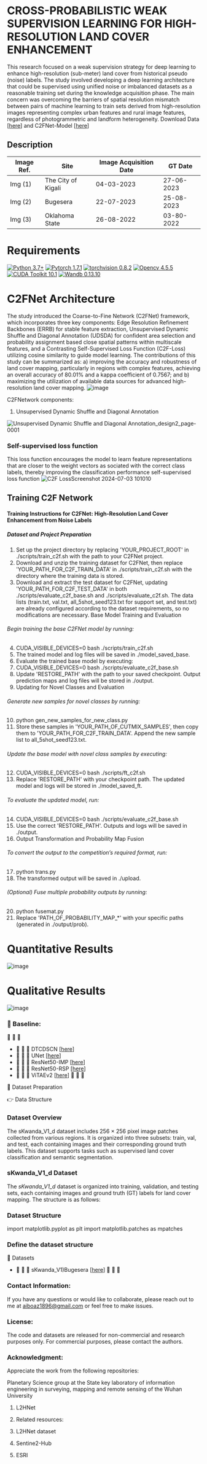 # CROSS-PROBABILISTIC WEAK SUPERVISION LEARNING FOR HIGH-RESOLUTION LAND COVER ENHANCEMENT 
This research focused on a weak supervision strategy for deep learning to enhance high-resolution (sub-meter) land cover from historical pseudo (noise) labels. The study involved developing a deep learning architecture that could be supervised using unified noise or imbalanced datasets as a reasonable training set during the knowledge acquisition phase. The main concern was overcoming the barriers of spatial resolution mismatch between pairs of machine learning to train sets derived from high-resolution images representing complex urban features and rural image features, regardless of photogrammetric and landform heterogeneity. Download Data [[here](https://drive.google.com/file/d/1X_Fz7LQIeix3rV3K29FBfKiU1WMdROe-/view?usp=drive_link)] and C2FNet-Model [[here](https://drive.google.com/file/d/1X_Fz7LQIeix3rV3K29FBfKiU1WMdROe-/view?usp=drive_link)]

## Description


| Image Ref. |      Site     | Image Acquisition Date  |   GT Date   |
| ---------- | ------------- | ----------- | ------------ | 
|   Img (1)  |   The City of Kigali  |  04-03-2023 |  27-06-2023 |
|   Img (2)  |      Bugesera        |  22-07-2023  |  25-08-2023  |  
|   Img (3)  |   Oklahoma State    |  26-08-2022  |  03-80-2022  |  


# Requirements 


[![Python 3.7+](https://img.shields.io/badge/Python-3.7+-blue.svg)](https://www.python.org/downloads/release/python-376/) 
[![Pytorch 1.7.1](https://img.shields.io/badge/Pytorch-1.7.1-blue.svg)](https://pytorch.org/get-started/previous-versions/)
[![torchvision 0.8.2](https://img.shields.io/badge/torchvision-0.8.2-blue.svg)](https://pypi.org/project/torchvision/0.8.2/)
[![Opencv 4.5.5](https://img.shields.io/badge/Opencv-4.5.5-blue.svg)](https://opencv.org/opencv-4-5-5/)
[![CUDA Toolkit 10.1](https://img.shields.io/badge/CUDA-10.1-blue.svg)](https://developer.nvidia.com/cuda-10.1-download-archive-base)
[![Wandb 0.13.10](https://img.shields.io/badge/Wandb-0.13.10-blue.svg)](https://pypi.org/project/wandb/)


# C2FNet Architecture

The study introduced the Coarse-to-Fine Network (C2FNet) framework, which incorporates three key components: Edge Resolution Refinement Backbones (ERRB) for stable feature extraction, Unsupervised Dynamic Shuffle and Diagonal Annotation (UDSDA) for confident area selection and probability assignment based close spatial patterns within multiscale features, and a Contrasting Self-Supervised Loss Function (C2F-Loss) utilizing cosine similarity to guide model learning. The contributions of this study can be summarized as: a) improving the accuracy and robustness of land cover mapping, particularly in regions with complex features, achieving an overall accuracy of 80.01% and a kappa coefficient of 0.7567; and b) maximizing the utilization of available data sources for advanced high-resolution land cover mapping. 
![image](https://github.com/user-attachments/assets/3e163c08-adcd-47ed-9384-504fdadf38f7)

C2FNetwork components:
1. Unsupervised Dynamic Shuffle and Diagonal Annotation
   
![Unsupervised Dynamic Shuffle and Diagonal Annotation_design2_page-0001](https://github.com/user-attachments/assets/d5fcada2-69cc-4545-8aa4-332b9c762795)

### Self-supervised loss function
This loss function encourages the model to learn feature representations that are closer to the weight vectors as sociated with the correct class labels, thereby improving the classification performance self-supervised loss function
![C2F LossScreenshot 2024-07-03 101010](https://github.com/user-attachments/assets/cd933aa5-d425-4542-8767-44ad8c1594a1)

## Training C2F Network

#### Training Instructions for C2FNet: High-Resolution Land Cover Enhancement from Noise Labels

##### Dataset and Project Preparation

1. Set up the project directory by replacing 'YOUR_PROJECT_ROOT' in ./scripts/train_c2f.sh with the path to your C2FNet project.
2. Download and unzip the training dataset for C2FNet, then replace 'YOUR_PATH_FOR_C2F_TRAIN_DATA' in ./scripts/train_c2f.sh with the directory where the training data is stored.
3. Download and extract the test dataset for C2FNet, updating 'YOUR_PATH_FOR_C2F_TEST_DATA' in both ./scripts/evaluate_c2f_base.sh and ./scripts/evaluate_c2f.sh. The data lists (train.txt, val.txt, all_5shot_seed123.txt for support set, and test.txt) are already configured according to the dataset requirements, so no modifications are necessary.
Base Model Training and Evaluation

###### Begin training the base C2FNet model by running:
4. CUDA_VISIBLE_DEVICES=0 bash ./scripts/train_c2f.sh
5. The trained model and log files will be saved in ./model_saved_base.
6. Evaluate the trained base model by executing:
7. CUDA_VISIBLE_DEVICES=0 bash ./scripts/evaluate_c2f_base.sh
8. Update 'RESTORE_PATH' with the path to your saved checkpoint. Output prediction maps and log files will be stored in ./output.
9. Updating for Novel Classes and Evaluation

###### Generate new samples for novel classes by running:
10. python gen_new_samples_for_new_class.py
11. Store these samples in 'YOUR_PATH_OF_CUTMIX_SAMPLES', then copy them to 'YOUR_PATH_FOR_C2F_TRAIN_DATA'. Append the new sample list to all_5shot_seed123.txt.
    
###### Update the base model with novel class samples by executing:
12. CUDA_VISIBLE_DEVICES=0 bash ./scripts/ft_c2f.sh
13. Replace 'RESTORE_PATH' with your checkpoint path. The updated model and logs will be stored in ./model_saved_ft.
    
######  To evaluate the updated model, run:
14. CUDA_VISIBLE_DEVICES=0 bash ./scripts/evaluate_c2f_base.sh
15. Use the correct 'RESTORE_PATH'. Outputs and logs will be saved in ./output.
16. Output Transformation and Probability Map Fusion

###### To convert the output to the competition’s required format, run:
17. python trans.py
18. The transformed output will be saved in ./upload.
    
###### (Optional) Fuse multiple probability outputs by running:
20. python fusemat.py
21. Replace 'PATH_OF_PROBABILITY_MAP_*' with your specific paths (generated in ./output/prob).

# Quantitative Results

![image](https://github.com/user-attachments/assets/64e7d529-28c5-49df-9639-8c562fcab3f2)

# Qualitative Results
![image](https://github.com/user-attachments/assets/8b8f1148-e7b7-46ad-bf9b-31f2b3340ebd)

### 🔭 Baseline:

📖 📖 📖 
- :open_book:	:open_book:	 :open_book: DTCDSCN [[here](https://www.sciencedirect.com/science/article/abs/pii/S0924271622002180)]
- :open_book:	:open_book:	 :open_book: UNet [[here](https://www.int-arch-photogramm-remote-sens-spatial-inf-sci.net/XLIV-4-W3-2020/215/2020/)]
- :open_book:	:open_book:	 :open_book: ResNet50-IMP [[here](https://openaccess.thecvf.com/content_cvpr_2016/papers/He_Deep_Residual_Learning_CVPR_2016_paper.pdf)]
- :open_book:	:open_book:	 :open_book: ResNet50-RSP [[here](https://ieeexplore.ieee.org/abstract/document/9782149)]
- :open_book:	:open_book:	 :open_book: ViTAEv2 [[here](https://arxiv.org/pdf/2202.10108.pdf)]
📖 📖 📖


💬 Dataset Preparation


👉 Data Structure
### Dataset Overview
The sKwanda_V1_d dataset includes 256 × 256 pixel image patches collected from various regions. It is organized into three subsets: train, val, and test, each containing images and their corresponding ground truth labels. This dataset supports tasks such as supervised land cover classification and semantic segmentation.
### sKwanda_V1_d Dataset

The *sKwanda_V1_d* dataset is organized into training, validation, and testing sets, each containing images and ground truth (GT) labels for land cover mapping. The structure is as follows:

### Dataset Structure
import matplotlib.pyplot as plt
import matplotlib.patches as mpatches


### Define the dataset structure
🚚 Datasets

- :open_book:	:open_book:	 :open_book: sKwanda_V1)Bugesera [[here](https://drive.google.com/file/d/1X_Fz7LQIeix3rV3K29FBfKiU1WMdROe-/view?usp=drive_link)]
📖 📖 📖

###  Contact Information:


If you have any questions or would like to collaborate, please reach out to me at aiboaz1896@gmail.com or feel free to make issues.

### License: 


The code and datasets are released for non-commercial and research purposes only. For commercial purposes, please contact the authors.

### Acknowledgment:


Appreciate the work from the following repositories:


Planetary Science group at the State key laboratory of information engineering in surveying, mapping and remote sensing of the Wuhan University 

1. L2HNet

2. Related resources:


3. L2HNet dataset


4. Sentine2-Hub


5. ESRI 
